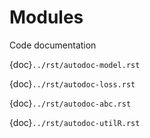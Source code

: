 # Modules

Code documentation

{doc}`../rst/autodoc-model.rst`

{doc}`../rst/autodoc-loss.rst`

{doc}`../rst/autodoc-abc.rst`

{doc}`../rst/autodoc-utilR.rst`